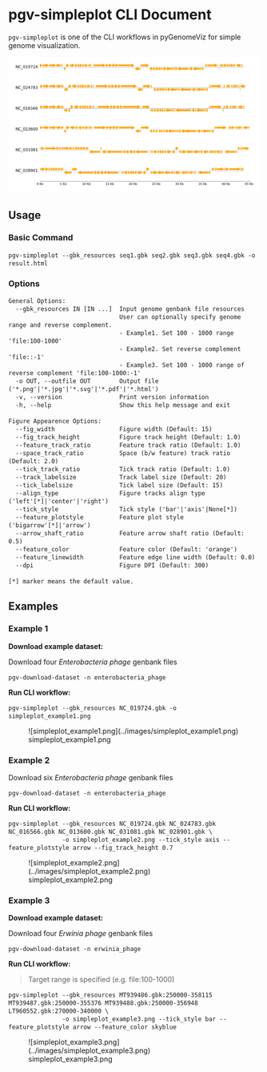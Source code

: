 # pgv-simpleplot CLI Document

`pgv-simpleplot` is one of the CLI workflows in pyGenomeViz for simple genome visualization.

![simpleplot_example2.png](../images/simpleplot_example2.png)

## Usage

### Basic Command

    pgv-simpleplot --gbk_resources seq1.gbk seq2.gbk seq3.gbk seq4.gbk -o result.html

### Options

    General Options:
      --gbk_resources IN [IN ...]  Input genome genbank file resources
                                   User can optionally specify genome range and reverse complement.
                                   - Example1. Set 100 - 1000 range 'file:100-1000'
                                   - Example2. Set reverse complement 'file::-1'
                                   - Example3. Set 100 - 1000 range of reverse complement 'file:100-1000:-1'
      -o OUT, --outfile OUT        Output file ('*.png'|'*.jpg'|'*.svg'|'*.pdf'|'*.html')
      -v, --version                Print version information
      -h, --help                   Show this help message and exit

    Figure Appearence Options:
      --fig_width                  Figure width (Default: 15)
      --fig_track_height           Figure track height (Default: 1.0)
      --feature_track_ratio        Feature track ratio (Default: 1.0)
      --space_track_ratio          Space (b/w feature) track ratio (Default: 2.0)
      --tick_track_ratio           Tick track ratio (Default: 1.0)
      --track_labelsize            Track label size (Default: 20)
      --tick_labelsize             Tick label size (Default: 15)
      --align_type                 Figure tracks align type ('left'[*]|'center'|'right')
      --tick_style                 Tick style ('bar'|'axis'|None[*])
      --feature_plotstyle          Feature plot style ('bigarrow'[*]|'arrow')
      --arrow_shaft_ratio          Feature arrow shaft ratio (Default: 0.5)
      --feature_color              Feature color (Default: 'orange')
      --feature_linewidth          Feature edge line width (Default: 0.0)
      --dpi                        Figure DPI (Default: 300)

    [*] marker means the default value.

## Examples

### Example 1

**Download example dataset:**

Download four *Enterobacteria phage* genbank files

    pgv-download-dataset -n enterobacteria_phage

**Run CLI workflow:**

    pgv-simpleplot --gbk_resources NC_019724.gbk -o simpleplot_example1.png

<figure markdown>
  ![simpleplot_example1.png](../images/simpleplot_example1.png)
  <figcaption>simpleplot_example1.png</figcaption>
</figure>

### Example 2

Download six *Enterobacteria phage* genbank files

    pgv-download-dataset -n enterobacteria_phage

**Run CLI workflow:**

    pgv-simpleplot --gbk_resources NC_019724.gbk NC_024783.gbk NC_016566.gbk NC_013600.gbk NC_031081.gbk NC_028901.gbk \
                   -o simpleplot_example2.png --tick_style axis --feature_plotstyle arrow --fig_track_height 0.7

<figure markdown>
  ![simpleplot_example2.png](../images/simpleplot_example2.png)
  <figcaption>simpleplot_example2.png</figcaption>
</figure>

### Example 3

**Download example dataset:**

Download four *Erwinia phage* genbank files

    pgv-download-dataset -n erwinia_phage

**Run CLI workflow:**

> Target range is specified (e.g. file:100-1000)

    pgv-simpleplot --gbk_resources MT939486.gbk:250000-358115 MT939487.gbk:250000-355376 MT939488.gbk:250000-356948 LT960552.gbk:270000-340000 \
                   -o simpleplot_example3.png --tick_style bar --feature_plotstyle arrow --feature_color skyblue

<figure markdown>
  ![simpleplot_example3.png](../images/simpleplot_example3.png)
  <figcaption>simpleplot_example3.png</figcaption>
</figure>
